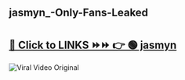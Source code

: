 
 ## jasmyn_-Only-Fans-Leaked

# <h2><a href="https://clipsfans.com/jasmyn_&ref=git">🔗 Click to LINKS ⏩⏩ 👉 🟢 jasmyn  </a></h2>

<a href="https://clipsfans.com/jasmyn_&ref=git" rel="nofollow" data-target="animated-image.originalLink"><img src="https://i.ibb.co.com/xMMVF88/686577567.gif" alt="Viral Video Original" style="max-width: 100%; display: inline-block;" data-target="animated-image.originalImage"></a>
